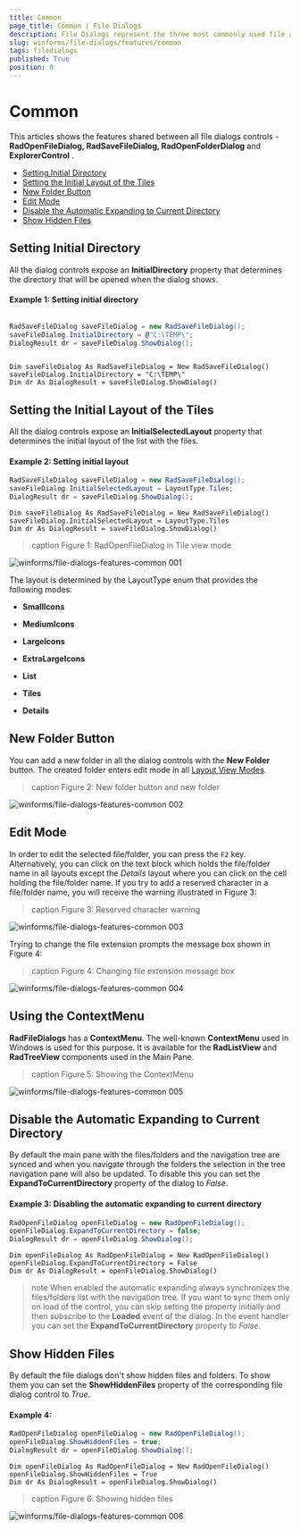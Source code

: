 ```yaml
---
title: Common
page_title: Common | File Dialogs
description: File Dialogs represent the three most commonly used file and folder manipulation dialogs
slug: winforms/file-dialogs/features/common
tags: filedialogs
published: True
position: 0 
---
```


#  Common

This articles shows the features shared between all file dialogs controls -  **RadOpenFileDialog, RadSaveFileDialog, RadOpenFolderDialog** and **ExplorerControl** .

* [Setting Initial Directory](#setting-initial-directory)
* [Setting the Initial Layout of the Tiles](#setting-the-initial-layout-of-the-tiles)
* [New Folder Button](#new-folder-button)
* [Edit Mode](#edit-mode)
* [Disable the Automatic Expanding to Current Directory](#disable-the-automatic-expanding-to-current-directory)
* [Show Hidden Files](#show-hidden-files)

## Setting Initial Directory

All the dialog controls expose an **InitialDirectory** property that determines the directory that will be opened when the dialog shows.
        
####  Example 1: Setting initial directory

````C#

RadSaveFileDialog saveFileDialog = new RadSaveFileDialog(); 
saveFileDialog.InitialDirectory = @"C:\TEMP\"; 
DialogResult dr = saveFileDialog.ShowDialog(); 

````
````VB.NET

Dim saveFileDialog As RadSaveFileDialog = New RadSaveFileDialog()
saveFileDialog.InitialDirectory = "C:\TEMP\"
Dim dr As DialogResult = saveFileDialog.ShowDialog()

````

## Setting the Initial Layout of the Tiles

All the dialog controls expose an **InitialSelectedLayout** property that determines the initial layout of the list with the files.

####  Example 2: Setting initial layout 

````C#
RadSaveFileDialog saveFileDialog = new RadSaveFileDialog();
saveFileDialog.InitialSelectedLayout = LayoutType.Tiles; 
DialogResult dr = saveFileDialog.ShowDialog(); 

````
````VB.NET
Dim saveFileDialog As RadSaveFileDialog = New RadSaveFileDialog()
saveFileDialog.InitialSelectedLayout = LayoutType.Tiles
Dim dr As DialogResult = saveFileDialog.ShowDialog()

````

>caption Figure 1: RadOpenFileDialog in Tile view mode

![winforms/file-dialogs-features-common 001](images/file-dialogs-features-common001.png) 

The layout is determined by the LayoutType enum that provides the following modes:

* **SmallIcons**

* **MediumIcons**

* **LargeIcons**

* **ExtraLargeIcons**

* **List**

* **Tiles**

* **Details**

## New Folder Button

You can add a new folder in all the dialog controls with the **New Folder** button. The created folder enters edit mode in all [Layout View Modes](#setting-the-initial-layout-of-the-tiles). 

>caption Figure 2: New folder button and new folder

![winforms/file-dialogs-features-common 002](images/file-dialogs-features-common002.png) 

## Edit Mode

In order to edit the selected file/folder, you can press the `F2` key. Alternatively, you can click on the text block which holds the file/folder name in all layouts except the *Details* layout where you can click on the cell holding the file/folder name. If you try to add a reserved character in a file/folder name, you will receive the warning illustrated in Figure 3:

>caption Figure 3: Reserved character warning 

![winforms/file-dialogs-features-common 003](images/file-dialogs-features-common003.png) 

Trying to change the file extension prompts the message box shown in Figure 4:

>caption Figure 4: Changing file extension message box 

![winforms/file-dialogs-features-common 004](images/file-dialogs-features-common004.png) 

## Using the ContextMenu

**RadFileDialogs** has a **ContextMenu**. The well-known **ContextMenu** used in Windows is used for this purpose. It is available for the **RadListView** and **RadTreeView** components used in the Main Pane.

>caption Figure 5: Showing the ContextMenu

![winforms/file-dialogs-features-common 005](images/file-dialogs-features-common005.png) 

## Disable the Automatic Expanding to Current Directory

By default the main pane with the files/folders and the navigation tree are synced and when you navigate through the folders the selection in the tree navigation pane will also be updated. To disable this you can set the **ExpandToCurrentDirectory** property of the dialog to *False*.

####  Example 3: Disabling the automatic expanding to current directory  

````C#
RadOpenFileDialog openFileDialog = new RadOpenFileDialog();
openFileDialog.ExpandToCurrentDirectory = false;
DialogResult dr = openFileDialog.ShowDialog();


````
````VB.NET
Dim openFileDialog As RadOpenFileDialog = New RadOpenFileDialog()
openFileDialog.ExpandToCurrentDirectory = False
Dim dr As DialogResult = openFileDialog.ShowDialog()

````

>note When enabled the automatic expanding always synchronizes the files/folders list with the navigation tree. If you want to sync them only on load of the control, you can skip setting the property initially and then subscribe to the **Loaded** event of the dialog. In the event handler you can set the **ExpandToCurrentDirectory** property to *False*.

## Show Hidden Files

By default the file dialogs don't show hidden files and folders. To show them you can set the **ShowHiddenFiles** property of the corresponding file dialog control to *True*.

####  Example 4:  

````C#
RadOpenFileDialog openFileDialog = new RadOpenFileDialog(); 
openFileDialog.ShowHiddenFiles = true; 
DialogResult dr = openFileDialog.ShowDialog(); 

````
````VB.NET
Dim openFileDialog As RadOpenFileDialog = New RadOpenFileDialog()
openFileDialog.ShowHiddenFiles = True
Dim dr As DialogResult = openFileDialog.ShowDialog()

````

>caption Figure 6: Showing hidden files 

![winforms/file-dialogs-features-common 006](images/file-dialogs-features-common006.png) 